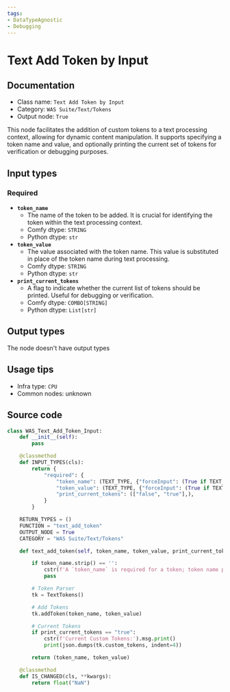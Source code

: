 ```yaml
---
tags:
- DataTypeAgnostic
- Debugging
---
```


# Text Add Token by Input
## Documentation
- Class name: `Text Add Token by Input`
- Category: `WAS Suite/Text/Tokens`
- Output node: `True`

This node facilitates the addition of custom tokens to a text processing context, allowing for dynamic content manipulation. It supports specifying a token name and value, and optionally printing the current set of tokens for verification or debugging purposes.
## Input types
### Required
- **`token_name`**
    - The name of the token to be added. It is crucial for identifying the token within the text processing context.
    - Comfy dtype: `STRING`
    - Python dtype: `str`
- **`token_value`**
    - The value associated with the token name. This value is substituted in place of the token name during text processing.
    - Comfy dtype: `STRING`
    - Python dtype: `str`
- **`print_current_tokens`**
    - A flag to indicate whether the current list of tokens should be printed. Useful for debugging or verification.
    - Comfy dtype: `COMBO[STRING]`
    - Python dtype: `List[str]`
## Output types
The node doesn't have output types
## Usage tips
- Infra type: `CPU`
- Common nodes: unknown


## Source code
```python
class WAS_Text_Add_Token_Input:
    def __init__(self):
        pass

    @classmethod
    def INPUT_TYPES(cls):
        return {
            "required": {
                "token_name": (TEXT_TYPE, {"forceInput": (True if TEXT_TYPE == 'STRING' else False)}),
                "token_value": (TEXT_TYPE, {"forceInput": (True if TEXT_TYPE == 'STRING' else False)}),
                "print_current_tokens": (["false", "true"],),
            }
        }

    RETURN_TYPES = ()
    FUNCTION = "text_add_token"
    OUTPUT_NODE = True
    CATEGORY = "WAS Suite/Text/Tokens"

    def text_add_token(self, token_name, token_value, print_current_tokens="false"):

        if token_name.strip() == '':
            cstr(f'A `token_name` is required for a token; token name provided is empty.').error.print()
            pass

        # Token Parser
        tk = TextTokens()

        # Add Tokens
        tk.addToken(token_name, token_value)

        # Current Tokens
        if print_current_tokens == "true":
            cstr(f'Current Custom Tokens:').msg.print()
            print(json.dumps(tk.custom_tokens, indent=4))

        return (token_name, token_value)

    @classmethod
    def IS_CHANGED(cls, **kwargs):
        return float("NaN")

```
